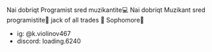 Nai dobriqt Programist sred muzikantite💻
Nai dobriqt Muzikant sred programistite🎵
jack of all trades 💯
Sophomore🙏
- ig: @k.violinov467
- discord: loading.6240
